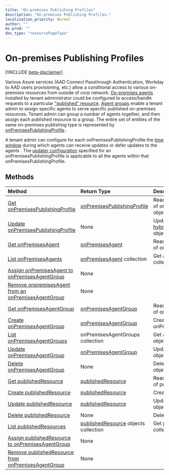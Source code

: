 ```yaml
---
title: "On-premises Publishing Profiles"
description: "On-premises Publishing Profiles."
localization_priority: Normal
author: ""
ms.prod: ""
doc_type: "resourcePageType"
---
```


# On-premises Publishing Profiles

[!INCLUDE [beta-disclaimer](../../includes/beta-disclaimer.md)]

Various Azure services (AAD Connect Passthrough Authentication, Workday to AAD users provisioning, etc.) allow a conditional access to various on-premises resources  from outside of corp network. [On-premises agents](onpremisesagent.md) installed by tenant administrator could be configured to access/handle requests to a particular ["published" resource](onpremisespublishedresource.md).
[Agent groups](onpremisesagentgroup.md) enable a tenant admin to assign specific agents to serve specific published on-premises resources. Tenant admin can group a number of agents together, and then assign each published resource to a group. The entire set of entities of the same on-premises publishing type is represented by [onPremisesPublishingProfile](onpremisespublishingprofile.md) .

A tenant admin can configure for each onPremisesPublishingProfile the [time window](onpremisesupdatewindow.md) during which agents can receive updates or defer updates to the agents . The [updater configuration](onpremiseshybridagentupdaterconfiguration.md) specified for an onPremisesPublishingProfile is applicable to all the agents within that onPremisesPublishingProfile.

## Methods

| Method       | Return Type | Description |
|:-------------|:------------|:------------|
| [Get onPremisesPublishingProfile](../api/onpremisespublishingprofile-get.md) | [onPremisesPublishingProfile](onpremisespublishingprofile.md) | Read properties and relationships of onPremisesPublishingProfile object. |
| [Update onPremisesPublishingProfile](../api/onpremisespublishingprofile-update.md) | None | Update [hybridAgentUpdaterConfiguration](onpremiseshybridagentupdaterconfiguration.md) object properties.
| [Get onPremisesAgent](../api/onpremisesagent-get.md) | [onPremisesAgent](onpremisesagent.md) | Read properties and relationships of onPremisesAgent object. |
| [List onPremisesAgents](../api/onpremisesagent-list.md) | [onPremisesAgent](onpremisesagent.md) collection | Get an onPremisesAgents object collection. |
| [Assign onPremisesAgent to onPremisesAgentGroup](../api/onpremisesagent-post-agentgroups.md) | None |  |
| [Remove onpremisesAgent from an onPremisesAgentGroup](../api/onpremisesagent-delete-agentgroups.md) | None |  |
| [Get onPremisesAgentGroup](../api/onpremisesagentgroup-get.md) | [onPremisesAgentGroup](onpremisesagentgroup.md) | Read properties and relationships of onPremisesAgentGroup object. |
| [Create onPremisesAgentGroup](../api/onpremisesagentgroup-create.md)  | [onPremisesAgentGroup](onpremisesagentgroup.md) | Create a new onPremisesAgentGroup. |
| [List onPremisesAgentGroups](../api/onpremisesagentgroup-list.md) | onPremisesAgentGroups collection | Get a onPremisesAgentGroup objects collection. |
| [Update onPremisesAgentGroup](../api/onpremisesagentgroup-update.md) | [onPremisesAgentGroup](onpremisesagentgroup.md) | Update onPremisesAgentGroup object. |
| [Delete  onPremisesAgentGroup](../api/onpremisesagentgroup-delete.md) | None | Delete onPremisesAgentGroup object. |
| [Get publishedResource](../api/onpremisespublishedresource-get.md) | [publishedResource](onpremisespublishedresource.md) | Read properties and relationships of publishedResource object. |
| [Create publishedResource](../api/onpremisespublishedresource-create.md) |  [publishedResource](onpremisespublishedresource.md)  | Create a new publishedResource. |
| [Update publishedResource](../api/onpremisespublishedresource-update.md) | [publishedResource](onpremisespublishedresource.md) | Update publishedResource object. |
| [Delete  publishedResource](../api/onpremisespublishedresource-delete.md) | None | Delete publishedResource object. |
| [List publishedResources](../api/onpremisespublishedresource-list.md) | [publishedResource](onpremisespublishedresource.md) objects collection | Get publishedResources object collection. |
| [Assign publishedResource to onPremisesAgentGroup](../api/onpremisespublishedresource-post-agentgroups.md) | None |  |
| [Remove publishedResource from onPremisesAgentGroup](../api/onpremisespublishedresource-delete-agentgroups.md) | None |  |

<!-- uuid: 16cd6b66-4b1a-43a1-adaf-3a886856ed98
2019-02-04 14:57:30 UTC -->
<!-- {
  "type": "#page.annotation",
  "description": "Service root",
  "keywords": "",
  "section": "documentation",
  "tocPath": ""
}-->